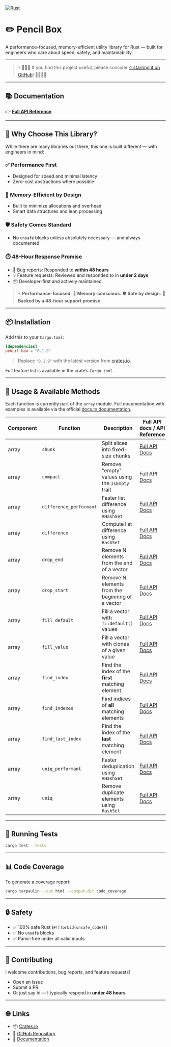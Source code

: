 
[![Rust](https://github.com/rocketnozzle/pencil-box/actions/workflows/rust.yml/badge.svg)](https://github.com/rocketnozzle/pencil-box/actions/workflows/rust.yml)

# ✏️ Pencil Box

A performance-focused, memory-efficient utility library for Rust — built for engineers who care about speed, safety, and maintainability.

---

> ✨🌟🌟🌟 If you find this project useful, please consider [⭐ starring it on GitHub](https://github.com/rocketnozzle/pencil-box)! 🌟🌟🌟✨

---

## 📚 Documentation

👉 [**Full API Reference**](https://docs.rs/pencil-box/latest/pencil_box/)

---

## 🚀 Why Choose This Library?

While there are many libraries out there, this one is built different — with engineers in mind:

### ✅ Performance First
- Designed for speed and minimal latency
- Zero-cost abstractions where possible

### 🧠 Memory-Efficient by Design
- Built to minimize allocations and overhead
- Smart data structures and lean processing

### 🛡️ Safety Comes Standard
- No `unsafe` blocks unless absolutely necessary — and always documented

### ⏱️ 48-Hour Response Promise
- 🐛 Bug reports: Responded to **within 48 hours**
- 💡 Feature requests: Reviewed and responded to in **under 2 days**
- 📦 Developer-first and actively maintained

> ⚡ **Performance-focused.** 💾 **Memory-conscious.** 🛡️ **Safe by design.** 🔁 **Backed by a 48-hour support promise.**


---
## 📦 Installation

Add this to your `Cargo.toml`:

```toml
[dependencies]
pencil-box = "0.1.9"
```

> Replace `"0.1.9"` with the latest version from [crates.io](https://crates.io/crates/pencil-box).


Full feature list is available in the crate’s `Cargo.toml`.

---

## 🚀 Usage & Available Methods

Each function is currently part of the `array` module. Full documentation with examples is available via the official [docs.rs documentation](https://docs.rs/pencil-box).

| Component | Function | Description | Full API docs / API Reference |
| --- | --- | --- | --- |
| array | `chunk` | Split slices into fixed-size chunks | [Full API Docs](https://docs.rs/pencil-box/latest/pencil_box/array/chunk/fn.chunk.html) |
| array | `compact` | Remove "empty" values using the `IsEmpty` trait | [Full API Docs](https://docs.rs/pencil-box/latest/pencil_box/array/compact/fn.compact.html) |
| array | `difference_performant` | Faster list difference using `AHashSet` | [Full API Docs](https://docs.rs/pencil-box/latest/pencil_box/array/difference/fn.difference_performant.html) |
| array | `difference` | Compute list difference using `HashSet` | [Full API Docs](https://docs.rs/pencil-box/latest/pencil_box/array/difference/fn.difference.html) |
| array | `drop_end` | Remove N elements from the end of a vector | [Full API Docs](https://docs.rs/pencil-box/latest/pencil_box/array/drop_end/fn.drop_end.html) |
| array | `drop_start` | Remove N elements from the beginning of a vector | [Full API Docs](https://docs.rs/pencil-box/latest/pencil_box/array/drop_start/fn.drop_start.html) |
| array | `fill_default` | Fill a vector with `T::default()` values | [Full API Docs](https://docs.rs/pencil-box/latest/pencil_box/array/fill/fn.fill_default.html) |
| array | `fill_value` | Fill a vector with clones of a given value | [Full API Docs](https://docs.rs/pencil-box/latest/pencil_box/array/fill/fn.fill_value.html) |
| array | `find_index` | Find the index of the **first** matching element | [Full API Docs](https://docs.rs/pencil-box/latest/pencil_box/array/find/fn.find_index.html) |
| array | `find_indexes` | Find indices of **all** matching elements | [Full API Docs](https://docs.rs/pencil-box/latest/pencil_box/array/find/fn.find_indexes.html) |
| array | `find_last_index` | Find the index of the **last** matching element | [Full API Docs](https://docs.rs/pencil-box/latest/pencil_box/array/find/fn.find_last_index.html) |
| array | `uniq_performant` | Faster deduplication using `AHashSet` | [Full API Docs](https://docs.rs/pencil-box/latest/pencil_box/array/uniq/fn.uniq_performant.html) |
| array | `uniq` | Remove duplicate elements using `HashSet` | [Full API Docs](https://docs.rs/pencil-box/latest/pencil_box/array/uniq/fn.uniq.html) |

---

## 🧪 Running Tests

```bash
cargo test --tests
```

---

## 📊 Code Coverage

To generate a coverage report:

```bash
cargo tarpaulin --out html --output-dir code_coverage
```

---

## 🔒 Safety

- ✅ 100% safe Rust (`#![forbid(unsafe_code)]`)
- ✅ No `unsafe` blocks
- ✅ Panic-free under all valid inputs

---

## 🤝 Contributing

I welcome contributions, bug reports, and feature requests!

- Open an issue
- Submit a PR
- Or just say hi — I typically respond in **under 48 hours**

---

## 🌐 Links

- 📦 [Crates.io](https://crates.io/crates/pencil-box)
- 📁 [GitHub Repository](https://github.com/rocketnozzle/pencil-box)
- 📘 [Documentation](https://docs.rs/pencil-box/latest/pencil_box/)
